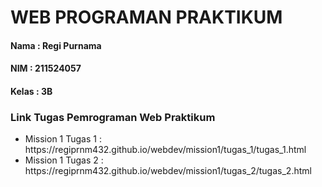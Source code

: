 <h1>WEB PROGRAMAN PRAKTIKUM </h1>
<h4>Nama : Regi Purnama</h4>
<h4>NIM : 211524057</h4>
<h4>Kelas : 3B</h4>

 <h3>Link Tugas Pemrograman Web Praktikum</h3>
    <ul>
        <li>Mission 1 Tugas 1 : https://regiprnm432.github.io/webdev/mission1/tugas_1/tugas_1.html</li>
        <li>Mission 1 Tugas 2 : https://regiprnm432.github.io/webdev/mission1/tugas_2/tugas_2.html</li>
    </ul>
